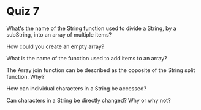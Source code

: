# Quiz 7

What's the name of the String function used to divide a String, by a subString, into an array of multiple items?

How could you create an empty array?

What is the name of the function used to add items to an array?

The Array join function can be described as the opposite of the String split function. Why?

How can individual characters in a String be accessed?

Can characters in a String be directly changed? Why or why not?

